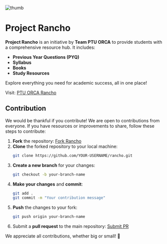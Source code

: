 ![thumb](https://github.com/user-attachments/assets/c4bb2db7-4ddf-4413-88b8-5cc4d13d26b1)

# Project Rancho

**Project Rancho** is an initiative by **Team PTU ORCA** to provide students with a comprehensive resource hub. It includes:

- **Previous Year Questions (PYQ)**
- **Syllabus**
- **Books**
- **Study Resources**

Explore everything you need for academic success, all in one place!

Visit: [PTU ORCA Rancho](https://ptu-orca.github.io/rancho)

## Contribution

We would be thankful if you contribute! We are open to contributions from everyone. If you have resources or improvements to share, follow these steps to contribute:

1. **Fork** the repository: [Fork Rancho](https://github.com/PTU-ORCA/rancho/fork)
2. **Clone** the forked repository to your local machine:
   ```bash
   git clone https://github.com/YOUR-USERNAME/rancho.git
   ```
3. **Create a new branch** for your changes:
   ```bash
   git checkout -b your-branch-name
   ```
4. **Make your changes** and **commit**:
   ```bash
   git add .
   git commit -m "Your contribution message"
   ```
5. **Push** the changes to your fork:
   ```bash
   git push origin your-branch-name
   ```
6. Submit a **pull request** to the main repository: [Submit PR](https://github.com/PTU-ORCA/rancho/pulls)

We appreciate all contributions, whether big or small! 🙌

